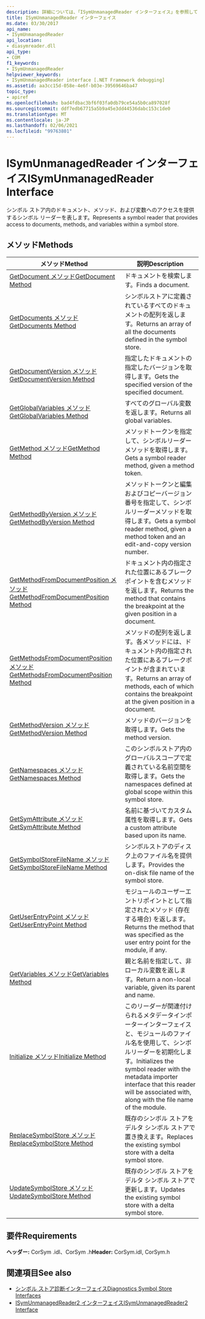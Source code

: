 ```yaml
---
description: 詳細については、「ISymUnmanagedReader インターフェイス」を参照してください。
title: ISymUnmanagedReader インターフェイス
ms.date: 03/30/2017
api_name:
- ISymUnmanagedReader
api_location:
- diasymreader.dll
api_type:
- COM
f1_keywords:
- ISymUnmanagedReader
helpviewer_keywords:
- ISymUnmanagedReader interface [.NET Framework debugging]
ms.assetid: aa3cc15d-058e-4e6f-b03e-39569646ba47
topic_type:
- apiref
ms.openlocfilehash: bad4fdbac3bf6f03fa0db79ce54a5b0ca897028f
ms.sourcegitcommit: ddf7edb67715a5b9a45e3dd44536dabc153c1de0
ms.translationtype: MT
ms.contentlocale: ja-JP
ms.lasthandoff: 02/06/2021
ms.locfileid: "99763801"
---
```

# <a name="isymunmanagedreader-interface"></a><span data-ttu-id="7c639-103">ISymUnmanagedReader インターフェイス</span><span class="sxs-lookup"><span data-stu-id="7c639-103">ISymUnmanagedReader Interface</span></span>

<span data-ttu-id="7c639-104">シンボル ストア内のドキュメント、メソッド、および変数へのアクセスを提供するシンボル リーダーを表します。</span><span class="sxs-lookup"><span data-stu-id="7c639-104">Represents a symbol reader that provides access to documents, methods, and variables within a symbol store.</span></span>  
  
## <a name="methods"></a><span data-ttu-id="7c639-105">メソッド</span><span class="sxs-lookup"><span data-stu-id="7c639-105">Methods</span></span>  
  
|<span data-ttu-id="7c639-106">メソッド</span><span class="sxs-lookup"><span data-stu-id="7c639-106">Method</span></span>|<span data-ttu-id="7c639-107">説明</span><span class="sxs-lookup"><span data-stu-id="7c639-107">Description</span></span>|  
|------------|-----------------|  
|[<span data-ttu-id="7c639-108">GetDocument メソッド</span><span class="sxs-lookup"><span data-stu-id="7c639-108">GetDocument Method</span></span>](isymunmanagedreader-getdocument-method.md)|<span data-ttu-id="7c639-109">ドキュメントを検索します。</span><span class="sxs-lookup"><span data-stu-id="7c639-109">Finds a document.</span></span>|  
|[<span data-ttu-id="7c639-110">GetDocuments メソッド</span><span class="sxs-lookup"><span data-stu-id="7c639-110">GetDocuments Method</span></span>](isymunmanagedreader-getdocuments-method.md)|<span data-ttu-id="7c639-111">シンボルストアに定義されているすべてのドキュメントの配列を返します。</span><span class="sxs-lookup"><span data-stu-id="7c639-111">Returns an array of all the documents defined in the symbol store.</span></span>|  
|[<span data-ttu-id="7c639-112">GetDocumentVersion メソッド</span><span class="sxs-lookup"><span data-stu-id="7c639-112">GetDocumentVersion Method</span></span>](isymunmanagedreader-getdocumentversion-method.md)|<span data-ttu-id="7c639-113">指定したドキュメントの指定したバージョンを取得します。</span><span class="sxs-lookup"><span data-stu-id="7c639-113">Gets the specified version of the specified document.</span></span>|  
|[<span data-ttu-id="7c639-114">GetGlobalVariables メソッド</span><span class="sxs-lookup"><span data-stu-id="7c639-114">GetGlobalVariables Method</span></span>](isymunmanagedreader-getglobalvariables-method.md)|<span data-ttu-id="7c639-115">すべてのグローバル変数を返します。</span><span class="sxs-lookup"><span data-stu-id="7c639-115">Returns all global variables.</span></span>|  
|[<span data-ttu-id="7c639-116">GetMethod メソッド</span><span class="sxs-lookup"><span data-stu-id="7c639-116">GetMethod Method</span></span>](isymunmanagedreader-getmethod-method.md)|<span data-ttu-id="7c639-117">メソッドトークンを指定して、シンボルリーダーメソッドを取得します。</span><span class="sxs-lookup"><span data-stu-id="7c639-117">Gets a symbol reader method, given a method token.</span></span>|  
|[<span data-ttu-id="7c639-118">GetMethodByVersion メソッド</span><span class="sxs-lookup"><span data-stu-id="7c639-118">GetMethodByVersion Method</span></span>](isymunmanagedreader-getmethodbyversion-method.md)|<span data-ttu-id="7c639-119">メソッドトークンと編集およびコピーバージョン番号を指定して、シンボルリーダーメソッドを取得します。</span><span class="sxs-lookup"><span data-stu-id="7c639-119">Gets a symbol reader method, given a method token and an edit-and-copy version number.</span></span>|  
|[<span data-ttu-id="7c639-120">GetMethodFromDocumentPosition メソッド</span><span class="sxs-lookup"><span data-stu-id="7c639-120">GetMethodFromDocumentPosition Method</span></span>](isymunmanagedreader-getmethodfromdocumentposition-method.md)|<span data-ttu-id="7c639-121">ドキュメント内の指定された位置にあるブレークポイントを含むメソッドを返します。</span><span class="sxs-lookup"><span data-stu-id="7c639-121">Returns the method that contains the breakpoint at the given position in a document.</span></span>|  
|[<span data-ttu-id="7c639-122">GetMethodsFromDocumentPosition メソッド</span><span class="sxs-lookup"><span data-stu-id="7c639-122">GetMethodsFromDocumentPosition Method</span></span>](isymunmanagedreader-getmethodsfromdocumentposition-method.md)|<span data-ttu-id="7c639-123">メソッドの配列を返します。各メソッドには、ドキュメント内の指定された位置にあるブレークポイントが含まれています。</span><span class="sxs-lookup"><span data-stu-id="7c639-123">Returns an array of methods, each of which contains the breakpoint at the given position in a document.</span></span>|  
|[<span data-ttu-id="7c639-124">GetMethodVersion メソッド</span><span class="sxs-lookup"><span data-stu-id="7c639-124">GetMethodVersion Method</span></span>](isymunmanagedreader-getmethodversion-method.md)|<span data-ttu-id="7c639-125">メソッドのバージョンを取得します。</span><span class="sxs-lookup"><span data-stu-id="7c639-125">Gets the method version.</span></span>|  
|[<span data-ttu-id="7c639-126">GetNamespaces メソッド</span><span class="sxs-lookup"><span data-stu-id="7c639-126">GetNamespaces Method</span></span>](isymunmanagedreader-getnamespaces-method.md)|<span data-ttu-id="7c639-127">このシンボルストア内のグローバルスコープで定義されている名前空間を取得します。</span><span class="sxs-lookup"><span data-stu-id="7c639-127">Gets the namespaces defined at global scope within this symbol store.</span></span>|  
|[<span data-ttu-id="7c639-128">GetSymAttribute メソッド</span><span class="sxs-lookup"><span data-stu-id="7c639-128">GetSymAttribute Method</span></span>](isymunmanagedreader-getsymattribute-method.md)|<span data-ttu-id="7c639-129">名前に基づいてカスタム属性を取得します。</span><span class="sxs-lookup"><span data-stu-id="7c639-129">Gets a custom attribute based upon its name.</span></span>|  
|[<span data-ttu-id="7c639-130">GetSymbolStoreFileName メソッド</span><span class="sxs-lookup"><span data-stu-id="7c639-130">GetSymbolStoreFileName Method</span></span>](isymunmanagedreader-getsymbolstorefilename-method.md)|<span data-ttu-id="7c639-131">シンボルストアのディスク上のファイル名を提供します。</span><span class="sxs-lookup"><span data-stu-id="7c639-131">Provides the on-disk file name of the symbol store.</span></span>|  
|[<span data-ttu-id="7c639-132">GetUserEntryPoint メソッド</span><span class="sxs-lookup"><span data-stu-id="7c639-132">GetUserEntryPoint Method</span></span>](isymunmanagedreader-getuserentrypoint-method.md)|<span data-ttu-id="7c639-133">モジュールのユーザーエントリポイントとして指定されたメソッド (存在する場合) を返します。</span><span class="sxs-lookup"><span data-stu-id="7c639-133">Returns the method that was specified as the user entry point for the module, if any.</span></span>|  
|[<span data-ttu-id="7c639-134">GetVariables メソッド</span><span class="sxs-lookup"><span data-stu-id="7c639-134">GetVariables Method</span></span>](isymunmanagedreader-getvariables-method.md)|<span data-ttu-id="7c639-135">親と名前を指定して、非ローカル変数を返します。</span><span class="sxs-lookup"><span data-stu-id="7c639-135">Return a non-local variable, given its parent and name.</span></span>|  
|[<span data-ttu-id="7c639-136">Initialize メソッド</span><span class="sxs-lookup"><span data-stu-id="7c639-136">Initialize Method</span></span>](isymunmanagedreader-initialize-method.md)|<span data-ttu-id="7c639-137">このリーダーが関連付けられるメタデータインポーターインターフェイスと、モジュールのファイル名を使用して、シンボルリーダーを初期化します。</span><span class="sxs-lookup"><span data-stu-id="7c639-137">Initializes the symbol reader with the metadata importer interface that this reader will be associated with, along with the file name of the module.</span></span>|  
|[<span data-ttu-id="7c639-138">ReplaceSymbolStore メソッド</span><span class="sxs-lookup"><span data-stu-id="7c639-138">ReplaceSymbolStore Method</span></span>](isymunmanagedreader-replacesymbolstore-method.md)|<span data-ttu-id="7c639-139">既存のシンボル ストアをデルタ シンボル ストアで置き換えます。</span><span class="sxs-lookup"><span data-stu-id="7c639-139">Replaces the existing symbol store with a delta symbol store.</span></span>|  
|[<span data-ttu-id="7c639-140">UpdateSymbolStore メソッド</span><span class="sxs-lookup"><span data-stu-id="7c639-140">UpdateSymbolStore Method</span></span>](isymunmanagedreader-updatesymbolstore-method.md)|<span data-ttu-id="7c639-141">既存のシンボル ストアをデルタ シンボル ストアで更新します。</span><span class="sxs-lookup"><span data-stu-id="7c639-141">Updates the existing symbol store with a delta symbol store.</span></span>|  
  
## <a name="requirements"></a><span data-ttu-id="7c639-142">要件</span><span class="sxs-lookup"><span data-stu-id="7c639-142">Requirements</span></span>  

 <span data-ttu-id="7c639-143">**ヘッダー:** CorSym .idl、CorSym .h</span><span class="sxs-lookup"><span data-stu-id="7c639-143">**Header:** CorSym.idl, CorSym.h</span></span>  
  
## <a name="see-also"></a><span data-ttu-id="7c639-144">関連項目</span><span class="sxs-lookup"><span data-stu-id="7c639-144">See also</span></span>

- [<span data-ttu-id="7c639-145">シンボル ストア診断インターフェイス</span><span class="sxs-lookup"><span data-stu-id="7c639-145">Diagnostics Symbol Store Interfaces</span></span>](diagnostics-symbol-store-interfaces.md)
- [<span data-ttu-id="7c639-146">ISymUnmanagedReader2 インターフェイス</span><span class="sxs-lookup"><span data-stu-id="7c639-146">ISymUnmanagedReader2 Interface</span></span>](isymunmanagedreader2-interface.md)

